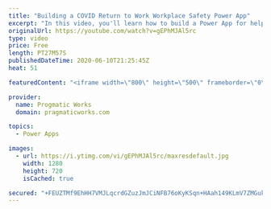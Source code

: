 ```yaml
---
title: "Building a COVID Return to Work Workplace Safety Power App"
excerpt: "In this video, you'll learn how to build a Power App for helping employees go back to work safely. You can download the app in the link below to get you started. The solution contains an admin app and canvas app for your users to report symptoms and see what shared spaces are safe to use. Brian walks"
originalUrl: https://youtube.com/watch?v=gEPhMJAl5rc
type: video
price: Free
length: PT27M57S
publishedDateTime: 2020-06-10T21:25:45Z
heat: 51

featuredContent: "<iframe width=\"800\" height=\"500\" frameborder=\"0\" src=\"https://www.youtube.com/embed/gEPhMJAl5rc\" allow=\"accelerometer; autoplay; encrypted-media; gyroscope; picture-in-picture\" allowfullscreen></iframe>"

provider:
  name: Progmatic Works
  domain: pragmaticworks.com

topics:
  - Power Apps

images:
  - url: https://i.ytimg.com/vi/gEPhMJAl5rc/maxresdefault.jpg
    width: 1280
    height: 720
    isCached: true

secured: "+FEUZTMf9EhHH7VMJLqcrdGZuzJmJCiNFB76oKyKSqn+HAah149KLmV7ZMGukjhQW4DPIozqc5clNwDErM0BiraZxx0XgRCq1WY4SWaUkqvEa64f02dGS79X+6plFBJSV+adx41jHAVq2wmVDPCq9c/NQRd7zRogMAbPzih/qaUuT2BAQxwXBJvonYGwCnvLXkVMayOhrw6HveUKyM3ufq4fsVX84HUSjk8myyJujmULxDQjT8tLNnzcGGXUMd+43/5SO64A5AcLpSuyaeYA7QAsHKV/wLI/WH9UY7ypr9zerg8fq4H98pFafz/A9fWWtoFm/ccab/dNlWasav86URWoRDSLb1E69NhYeUPiAQTeTT5aIUeCp88S2Ytc4cjZ66TRy+jjbEw0596m/c/pnOVsx9GCk6gjFk+OtVKuhTk=;h9cj4lMr1X/45kljab00gQ=="
---
```


